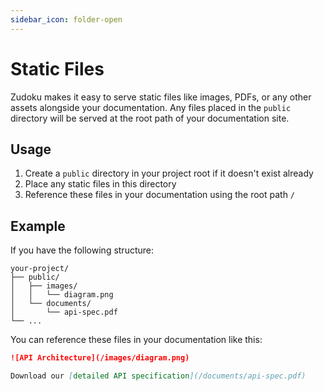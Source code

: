 ```yaml
---
sidebar_icon: folder-open
---
```


# Static Files

Zudoku makes it easy to serve static files like images, PDFs, or any other assets alongside your documentation. Any files placed in the `public` directory will be served at the root path of your documentation site.

## Usage

1. Create a `public` directory in your project root if it doesn't exist already
2. Place any static files in this directory
3. Reference these files in your documentation using the root path `/`

## Example

If you have the following structure:

```
your-project/
├── public/
│   ├── images/
│   │   └── diagram.png
│   └── documents/
│       └── api-spec.pdf
└── ...
```

You can reference these files in your documentation like this:

```md
![API Architecture](/images/diagram.png)

Download our [detailed API specification](/documents/api-spec.pdf)
```
